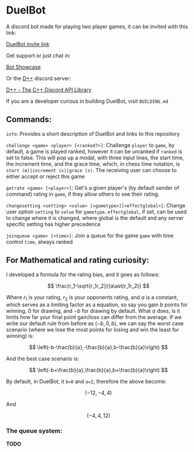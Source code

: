 # DuelBot

A discord bot made for playing two player games, it can be invited with this link:

[DuelBot invite link](https://discord.com/api/oauth2/authorize?client_id=1053701904787570820&permissions=28032446758000&scope=bot)

Get support or just chat in:

[Bot Showcase](https://discord.gg/KaFpXjTH)

Or the [D++](https://dpp.dev/index.html) discord server:

[D++ - The C++ Discord API Library](https://discord.gg/dpp)

If you are a developer curious in building DuelBot, visit `BUILDING.md`

## Commands:

`info`: Provides a short description of DuelBot and links to this repository

`challenge <game> <player> [<ranked?>]`: Challenge `player` to `game`, by default, a game is played ranked, however it can be unranked if `ranked` is set to false. This will pop up a modal, with three input lines, the start time, the increment time, and the grace time, which, in chess time notation, is `start (m)|increment (s)|grace (s)`. The receiving user can choose to either accept or reject this game

`getrate <game> [<player>]`: Get's a given player's (by default sender of command) rating in `game`, if they allow others to see their rating.

`changesetting <setting> <value> [<gametype>][<effectglobal>]`: Change user option `setting` to `value` for `gametype`. `effectglobal`, if set, can be used to change where it is changed, where global is the default and any server specific setting has higher precedence 

`joinqueue <game> [<time>]`: Join a queue for the game `game`  with time control `time`, always ranked

## For Mathematical and rating curiosity:

I developed a formula for the rating bias, and it goes as follows:

$$
\frac{r_1-\sqrt{r_1r_2}}{a\ast(r_1r_2)}
$$

Where $r_1$ is your rating, $r_2$ is your opponents rating, and $a$ is a constant, which serves as a limiting factor as a equation, so say you gain $b$ points for winning, $0$ for drawing, and $-b$ for drawing by default. What $a$ does, is it limits how far your final point gain/loss can differ from the average. If we write our default rule from before as $(-b,0,b)$, we can say the worst case scenario (where we lose the most points for losing and win the least for winning) is:

$$
\left(-b-\frac{b}{a},-\frac{b}{a},b-\frac{b}{a}\right)
$$

And the best case scenario is:

$$
\left(-b+\frac{b}{a},\frac{b}{a},b+\frac{b}{a}\right)
$$

By default, in DuelBot, it `b=8` and `a=2`, therefore the above become:

$$
(-12,-4,4)
$$

And

$$
(-4,4,12)
$$

### The queue system:

**TODO**
